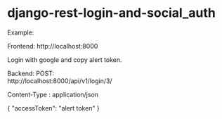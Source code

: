 # django-rest-login-and-social_auth
Example: 


Frontend: 
http://localhost:8000

Login with google and copy alert token.

Backend: POST:  
http://localhost:8000/api/v1/login/3/

Content-Type : application/json

{
	"accessToken": "alert token"
}
